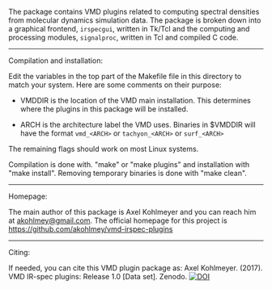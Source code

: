 The package contains VMD plugins related to computing spectral densities
from molecular dynamics simulation data. The package is broken down into
a graphical frontend, `irspecgui`,  written in Tk/Tcl and the  computing
and processing modules, `signalproc`, written in Tcl and compiled C code.

----

Compilation and installation:

Edit the variables in the top part of the Makefile file in this directory
to match your system. Here are some comments on their purpose:

- VMDDIR is the location of the VMD main installation. This determines where
the plugins in this package will be installed.

- ARCH is the architecture label the VMD uses. Binaries in $VMDDIR will have
the format `vmd_<ARCH>` or `tachyon_<ARCH>` or `surf_<ARCH>`

The remaining flags should work on most Linux systems.

Compilation is done with. "make" or "make plugins" and installation with
"make install". Removing temporary binaries is done with "make clean".

----

Homepage:

The main author of this package is Axel Kohlmeyer  and you can reach him
at <akohlmey@gmail.com>.  The  official  homepage  for this  project  is
https://github.com/akohlmey/vmd-irspec-plugins

----

Citing:

If needed, you can cite this VMD plugin package as:
Axel Kohlmeyer. (2017). VMD IR-spec plugins: Release 1.0 [Data set]. Zenodo. 
[![DOI](https://www.zenodo.org/badge/4368856.svg)](https://www.zenodo.org/badge/latestdoi/4368856)

